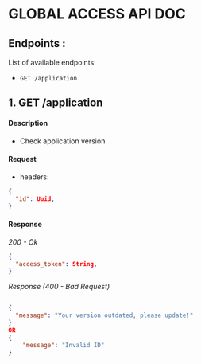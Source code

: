 # GLOBAL ACCESS API DOC

## Endpoints :

List of available endpoints:

- `GET /application`

## 1. GET /application

#### Description

- Check application version

#### Request

- headers:

```json
{
  "id": Uuid,
}
```

#### Response

_200 - Ok_

```json
{
  "access_token": String,
}

```

_Response (400 - Bad Request)_

```json

{
  "message": "Your version outdated, please update!"
}
OR
{
    "message": "Invalid ID"
}

```

&nbsp;
